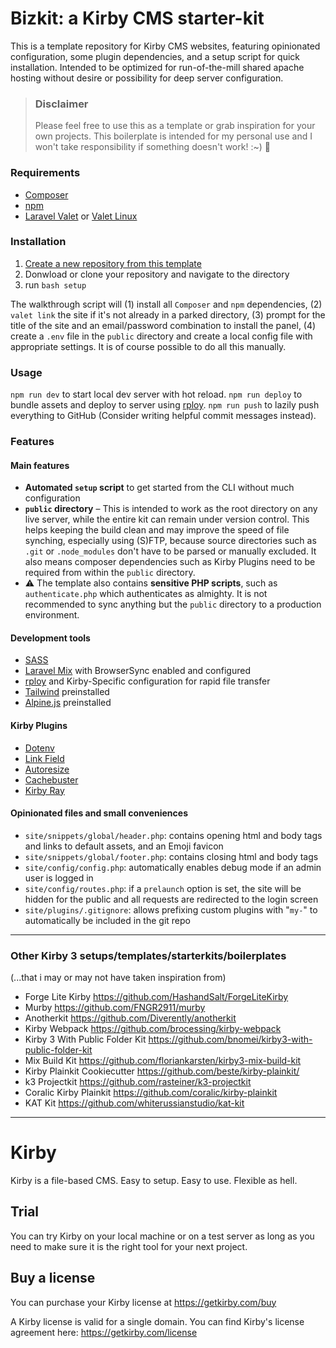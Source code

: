 # Bizkit: a Kirby CMS starter-kit

This is a template repository for Kirby CMS websites, featuring opinionated configuration, some plugin dependencies, and a setup script for quick installation. Intended to be optimized for run-of-the-mill shared apache hosting without desire or possibility for deep server configuration.

> ### Disclaimer
> Please feel free to use this as a template or grab inspiration for your own projects. This boilerplate is intended for my personal use and I won't take responsibility if something doesn't work! :~) 🍪 

### Requirements
- [Composer](https://getcomposer.org/)
- [npm](https://www.npmjs.com/)
- [Laravel Valet](https://laravel.com/docs/8.x/valet) or [Valet Linux](https://cpriego.github.io/valet-linux/)

### Installation
1. [Create a new repository from this template](https://docs.github.com/en/repositories/creating-and-managing-repositories/creating-a-repository-from-a-template#creating-a-repository-from-a-template)
2. Donwload or clone your repository and navigate to the directory
3. run `bash setup`

The walkthrough script will (1) install all `Composer` and `npm` dependencies, (2) `valet link` the site if it's not already in a parked directory, (3) prompt for the title of the site and an email/password combination to install the panel, (4) create a `.env` file in the `public` directory and create a local config file with appropriate settings. It is of course possible to do all this manually.

### Usage
`npm run dev` to start local dev server with hot reload. `npm run deploy` to bundle assets and deploy to server using [rploy](https://github.com/jongacnik/rploy). `npm run push` to lazily push everything to GitHub (Consider writing helpful commit messages instead). 

### Features

#### Main features
- **Automated `setup` script** to get started from the CLI without much configuration
- **`public` directory** – This is intended to work as the root directory on any live server, while the entire kit can remain under version control. This helps keeping the build clean and may improve the speed of file synching, especially using (S)FTP, because source directories such as `.git` or `.node_modules` don't have to be parsed or manually excluded. It also means composer dependencies such as Kirby Plugins need to be required from within the `public` directory.
- ⚠️ The template also contains **sensitive PHP scripts**, such as `authenticate.php` which authenticates as almighty. It is not recommended to sync anything but the `public` directory to a production environment.

#### Development tools
- [SASS](https://sass-lang.com)
- [Laravel Mix](https://laravel-mix.com) with BrowserSync enabled and configured
- [rploy](https://github.com/jongacnik/rploy) and Kirby-Specific configuration for rapid file transfer
- [Tailwind](https://tailwindcss.com) preinstalled
- [Alpine.js](https://alpinejs.dev) preinstalled

#### Kirby Plugins
- [Dotenv](https://github.com/bnomei/kirby3-dotenv)
- [Link Field](https://github.com/OblikStudio/kirby-link-field)
- [Autoresize](https://getkirby.com/plugins/medienbaecker/autoresize)
- [Cachebuster](https://github.com/schnti/kirby3-cachebuster)
- [Kirby Ray](https://github.com/genxbe/kirby3-ray)

#### Opinionated files and small conveniences
- `site/snippets/global/header.php`: contains opening html and body tags and links to default assets, and an Emoji favicon
- `site/snippets/global/footer.php`: contains closing html and body tags
- `site/config/config.php`: automatically enables debug mode if an admin user is logged in
- `site/config/routes.php`: if a `prelaunch` option is set, the site will be hidden for the public and all requests are redirected to the login screen
- `site/plugins/.gitignore`: allows prefixing custom plugins with "`my-`" to automatically be included in the git repo

<hr>

### Other Kirby 3 setups/templates/starterkits/boilerplates
(...that i may or may not have taken inspiration from)

- Forge Lite Kirby https://github.com/HashandSalt/ForgeLiteKirby
- Murby https://github.com/FNGR2911/murby
- Anotherkit https://github.com/Diverently/anotherkit
- Kirby Webpack https://github.com/brocessing/kirby-webpack
- Kirby 3 With Public Folder Kit https://github.com/bnomei/kirby3-with-public-folder-kit
- Mix Build Kit https://github.com/floriankarsten/kirby3-mix-build-kit
- Kirby Plainkit Cookiecutter https://github.com/beste/kirby-plainkit/
- k3 Projectkit https://github.com/rasteiner/k3-projectkit
- Coralic Kirby Plainkit https://github.com/coralic/kirby-plainkit
- KAT Kit https://github.com/whiterussianstudio/kat-kit

<hr>


# Kirby

Kirby is a file-based CMS.
Easy to setup. Easy to use. Flexible as hell.

## Trial

You can try Kirby on your local machine or on a test
server as long as you need to make sure it is the right
tool for your next project.

## Buy a license

You can purchase your Kirby license at
<https://getkirby.com/buy>

A Kirby license is valid for a single domain. You can find
Kirby's license agreement here: <https://getkirby.com/license>
